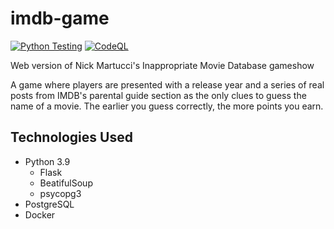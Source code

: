 # imdb-game

[![Python Testing](https://github.com/mikebgio/imdb-game/actions/workflows/main.yml/badge.svg?branch=main)](https://github.com/mikebgio/imdb-game/actions/workflows/main.yml) [![CodeQL](https://github.com/mikebgio/imdb-game/actions/workflows/github-code-scanning/codeql/badge.svg?branch=main)](https://github.com/mikebgio/imdb-game/actions/workflows/github-code-scanning/codeql)

Web version of Nick Martucci's Inappropriate Movie Database gameshow

A game where players are presented with a release year and a series of 
real posts from IMDB's parental guide section as the only clues to guess 
the name of a movie. The earlier you guess correctly, the more points you earn.

## Technologies Used
* Python 3.9
  * Flask
  * BeatifulSoup
  * psycopg3
* PostgreSQL
* Docker


